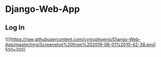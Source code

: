 # Django-Web-App

## Log In
![](https://raw.githubusercontent.com/cynicphoenix/Django-Web-App/master/img/Screenshot%20from%202019-06-01%2010-42-38.png| 500x300)
